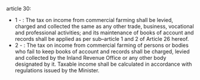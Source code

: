 article 30: 

<ul>
			<li>1 - : The tax on income from commercial farming shall be levied, charged and collected the same as any other trade, business, vocational and professional activities; and its maintenance of books of account and records shall be applied as per sub–article 1 and 2 of Article 26 hereof. <ul>
			</ul></li>			<li>2 - : The tax on income from commercial farming of persons or bodies who fail to keep books of account and records shall be charged, levied and collected by the Inland Revenue Office or any other body designated by it. Taxable income shall be calculated in accordance with regulations issued by the Minister. <ul>
			</ul></li></ul>